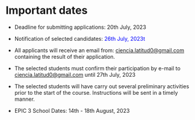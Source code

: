 # Important dates

 * Deadline for submitting applications: 20th July, 2023
   
 * Notification of selected candidates: <span style="color:blue">26th July, 2023t</span>
   
 * All applicants will receive an email from: ciencia.latitud0@gmail.com containing the result of their application.
   
 * The selected students must confirm their participation by e-mail to ciencia.latitud0@gmail.com until 27th July, 2023
   
 * The selected students will have carry out several preliminary activities prior to the start of the course. Instructions will be sent in a timely manner.
  
 * EPIC 3 School Dates: 14th - 18th August, 2023
